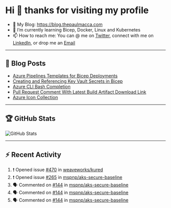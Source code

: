 # Hi 👋 thanks for visiting my profile

- 💬 My Blog: <https://blog.thepaulmacca.com>
- 🌱 I’m currently learning Bicep, Docker, Linux and Kubernetes
- 📫 How to reach me: You can @ me on [Twitter](https://twitter.com/thepaulmacca), connect with me on [LinkedIn](https://www.linkedin.com/in/thepaulmacca/), or drop me an [Email](mailto:pm@thepaulmacca.com)

---

## :blue_book: Blog Posts
<!-- BLOG-POST-LIST:START -->
- [Azure Pipelines Templates for Bicep Deployments](https://blog.thepaulmacca.com/azure-pipelines-templates-for-bicep-deployments/)
- [Creating and Referencing Key Vault Secrets in Bicep](https://blog.thepaulmacca.com/creating-and-referencing-key-vault-secrets-in-bicep/)
- [Azure CLI Bash Completion](https://blog.thepaulmacca.com/azure-cli-bash-completion/)
- [Pull Request Comment With Latest Build Artifact Download Link](https://blog.thepaulmacca.com/pull-request-comment-with-latest-build-artifact-download-link/)
- [Azure Icon Collection](https://blog.thepaulmacca.com/azure-icon-collection/)
<!-- BLOG-POST-LIST:END -->

---

## :trophy: GitHub Stats

![GitHub Stats](https://github-readme-stats.vercel.app/api?username=thepaulmacca&count_private=true&show_icons=true&theme=dark)

---

## :zap: Recent Activity

<!--START_SECTION:activity-->
1. ❗️ Opened issue [#470](https://github.com/weaveworks/kured/issues/470) in [weaveworks/kured](https://github.com/weaveworks/kured)
2. ❗️ Opened issue [#265](https://github.com/mspnp/aks-secure-baseline/issues/265) in [mspnp/aks-secure-baseline](https://github.com/mspnp/aks-secure-baseline)
3. 🗣 Commented on [#144](https://github.com/mspnp/aks-secure-baseline/issues/144) in [mspnp/aks-secure-baseline](https://github.com/mspnp/aks-secure-baseline)
4. 🗣 Commented on [#144](https://github.com/mspnp/aks-secure-baseline/issues/144) in [mspnp/aks-secure-baseline](https://github.com/mspnp/aks-secure-baseline)
5. 🗣 Commented on [#144](https://github.com/mspnp/aks-secure-baseline/issues/144) in [mspnp/aks-secure-baseline](https://github.com/mspnp/aks-secure-baseline)
<!--END_SECTION:activity-->
